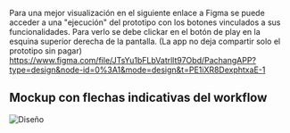 Para una mejor visualización en el siguiente enlace a Figma se puede acceder a una "ejecución" del prototipo con los botones vinculados a sus funcionalidades. Para verlo se debe clickar en el botón de play en la esquina  superior derecha de la pantalla. (La app no deja compartir solo el prototipo sin pagar)
https://www.figma.com/file/JTsYu1bFLbVatrllt97Obd/PachangAPP?type=design&node-id=0%3A1&mode=design&t=PE1iXR8DexphtxaE-1

##  Mockup con flechas indicativas del workflow
![Diseño](https://github.com/rubenTome/APM/)
